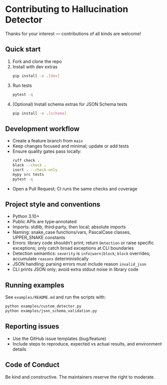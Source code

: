 # Contributing to Hallucination Detector

Thanks for your interest — contributions of all kinds are welcome!

## Quick start

1. Fork and clone the repo
2. Install with dev extras
   ```bash
   pip install -e .[dev]
   ```
3. Run tests
   ```bash
   pytest -q
   ```
4. (Optional) Install schema extras for JSON Schema tests
   ```bash
   pip install -e .[schema]
   ```

## Development workflow

- Create a feature branch from `main`
- Keep changes focused and minimal; update or add tests
- Ensure quality gates pass locally:
  ```bash
  ruff check .
  black --check .
  isort . --check-only
  mypy src tests
  pytest -q
  ```
- Open a Pull Request; CI runs the same checks and coverage

## Project style and conventions

- Python 3.10+
- Public APIs are type‑annotated
- Imports: stdlib, third‑party, then local; absolute imports
- Naming: snake_case functions/vars, PascalCase classes, UPPER_SNAKE constants
- Errors: library code shouldn’t print; return `Detection` or raise specific exceptions; only catch broad exceptions at CLI boundaries
- Detection semantics: `severity` is `info|warn|block`; `block` overrides; accumulate `reasons` deterministically
- JSON handling: parsing errors must include reason `invalid_json`
- CLI prints JSON only; avoid extra stdout noise in library code

## Running examples

See `examples/README.md` and run the scripts with:
```bash
python examples/custom_detector.py
python examples/json_schema_validation.py
```

## Reporting issues

- Use the GitHub issue templates (bug/feature)
- Include steps to reproduce, expected vs actual results, and environment details

## Code of Conduct

Be kind and constructive. The maintainers reserve the right to moderate.
